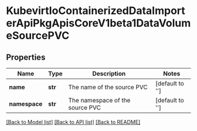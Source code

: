 # KubevirtIoContainerizedDataImporterApiPkgApisCoreV1beta1DataVolumeSourcePVC

## Properties
Name | Type | Description | Notes
------------ | ------------- | ------------- | -------------
**name** | **str** | The name of the source PVC | [default to '']
**namespace** | **str** | The namespace of the source PVC | [default to '']

[[Back to Model list]](../README.md#documentation-for-models) [[Back to API list]](../README.md#documentation-for-api-endpoints) [[Back to README]](../README.md)


